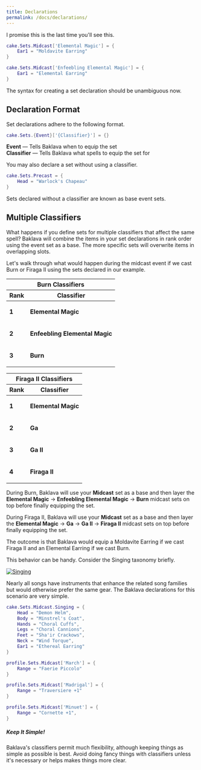 ```yaml
---
title: Declarations
permalink: /docs/declarations/
---
```


I promise this is the last time you'll see this.

```lua
cake.Sets.Midcast['Elemental Magic'] = {
    Ear1 = "Moldavite Earring"
}

cake.Sets.Midcast['Enfeebling Elemental Magic'] = {
    Ear1 = "Elemental Earring"
}
```

The syntax for creating a set declaration should be unambiguous now.

## Declaration Format

Set declarations adhere to the following format.

```lua
cake.Sets.{Event}['{Classifier}'] = {}
```

**Event** — Tells Baklava when to equip the set<br>
**Classifier** — Tells Baklava what spells to equip the set for

You may also declare a set without using a classifier.

```lua
cake.Sets.Precast = {
    Head = "Warlock's Chapeau"
}
```

Sets declared without a classifier are known as base event sets.

## Multiple Classifiers

What happens if you define sets for multiple classifiers that affect the same spell? Baklava will combine the items in your set declarations in rank order using the event set as a base. The more specific sets will overwrite items in overlapping slots.

Let's walk through what would happen during the midcast event if we cast Burn or Firaga II using the sets declared in our example.

<table>
  <thead>
	<tr>
	  <th colspan="2">Burn Classifiers</th>
	</tr>
    <tr>
      <th>Rank</th>
      <th>Classifier</th>
    </tr>
  </thead>
  <tbody>
    <tr>
      <td>
        <p><b>1</b></p>
      </td>
      <td>
        <p><b>Elemental Magic</b></p>
      </td>
    </tr>
    <tr>
      <td>
        <p><b>2</b></p>
      </td>
      <td>
        <p><b>Enfeebling Elemental Magic</b></p>
      </td>
    </tr>
    <tr>
      <td>
        <p><b>3</b></p>
      </td>
      <td>
        <p><b>Burn</b></p>
      </td>
    </tr>
  </tbody>
</table>

<table>
  <thead>
	<tr>
	  <th colspan="2">Firaga II Classifiers</th>
	</tr>
    <tr>
      <th>Rank</th>
      <th>Classifier</th>
    </tr>
  </thead>
  <tbody>
    <tr>
      <td>
        <p><b>1</b></p>
      </td>
      <td>
        <p><b>Elemental Magic</b></p>
      </td>
    </tr>
    <tr>
      <td>
        <p><b>2</b></p>
      </td>
      <td>
        <p><b>Ga</b></p>
      </td>
    </tr>
    <tr>
      <td>
        <p><b>3</b></p>
      </td>
      <td>
        <p><b>Ga II</b></p>
      </td>
    </tr>
    <tr>
      <td>
        <p><b>4</b></p>
      </td>
      <td>
        <p><b>Firaga II</b></p>
      </td>
    </tr>
  </tbody>
</table>

During Burn, Baklava will use your **Midcast** set as a base and then layer the **Elemental Magic** → **Enfeebling Elemental Magic** → **Burn** midcast sets on top before finally equipping the set.

During Firaga II, Baklava will use your **Midcast** set as a base and then layer the **Elemental Magic** → **Ga** → **Ga II** → **Firaga II** midcast sets on top before finally equipping the set.

The outcome is that Baklava would equip a Moldavite Earring if we cast Firaga II and an Elemental Earring if we cast Burn.

This behavior can be handy. Consider the Singing taxonomy briefly.

<a href="{{ site.baseurl }}/img/singing.png" data-lightbox="singing" data-title="Singing">
    <img src="{{ site.baseurl }}/img/singing.png" alt="Singing">
</a>

Nearly all songs have instruments that enhance the related song families but would otherwise prefer the same gear. The Baklava declarations for this scenario are very simple.

```lua
cake.Sets.Midcast.Singing = {
    Head = "Demon Helm",
    Body = "Minstrel's Coat",
    Hands = "Choral Cuffs",
    Legs = "Choral Cannions",
    Feet = "Sha'ir Crackows",
    Neck = "Wind Torque",
    Ear1 = "Ethereal Earring"
}

profile.Sets.Midcast['March'] = {
    Range = "Faerie Piccolo"
}

profile.Sets.Midcast['Madrigal'] = {
    Range = "Traversiere +1"
}

profile.Sets.Midcast['Minuet'] = {
    Range = "Cornette +1",
}
```

<div class="note">
  <h5>Keep It Simple!</h5>
  <p>Baklava's classifiers permit much flexibility, although keeping things as simple as possible is best. Avoid doing fancy things with classifiers unless it's necessary or helps makes things more clear.</p>
</div>
